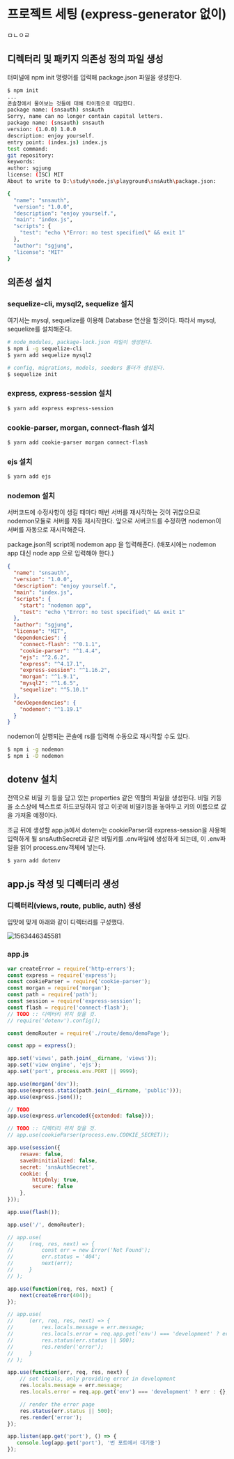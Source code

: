 # 프로젝트 세팅 (express-generator 없이)

  ㅁㄴㅇㄹ

## 디렉터리 및 패키지 의존성 정의 파일 생성

터미널에 npm init 명령어를 입력해 package.json 파일을 생성한다.

```bash
$ npm init
...
콘솔창에서 물어보는 것들에 대해 타이핑으로 대답한다.
package name: (snsauth) snsAuth
Sorry, name can no longer contain capital letters.
package name: (snsauth) snsauth
version: (1.0.0) 1.0.0
description: enjoy yourself.
entry point: (index.js) index.js
test command:
git repository:
keywords:
author: sgjung
license: (ISC) MIT
About to write to D:\study\node.js\playground\snsAuth\package.json:

{
  "name": "snsauth",
  "version": "1.0.0",
  "description": "enjoy yourself.",
  "main": "index.js",
  "scripts": {
    "test": "echo \"Error: no test specified\" && exit 1"
  },
  "author": "sgjung",
  "license": "MIT"
}

```



## 의존성 설치

### sequelize-cli, mysql2, sequelize 설치

여기서는 mysql, sequelize를 이용해 Database 연산을 할것이다. 따라서 mysql, sequelize를 설치해준다.  

```bash
# node_modules, package-lock.json 파일이 생성된다.
$ npm i -g sequelize-cli
$ yarn add sequelize mysql2

# config, migrations, models, seeders 폴더가 생성된다.
$ sequelize init
```

  

### express, express-session 설치

```bash
$ yarn add express express-session
```

### cookie-parser, morgan, connect-flash 설치

```bash
$ yarn add cookie-parser morgan connect-flash
```

### ejs 설치

```bash
$ yarn add ejs
```

### nodemon 설치

서버코드에 수정사항이 생길 때마다 매번 서버를 재시작하는 것이 귀찮으므로 nodemon모듈로 서버를 자동 재시작한다. 앞으로 서버코드를 수정하면 nodemon이 서버를 자동으로 재시작해준다.  

  

package.json의 script에 nodemon app 을 입력해준다. (배포시에는 nodemon app 대신 node app 으로 입력해야 한다.)  

```json
{
  "name": "snsauth",
  "version": "1.0.0",
  "description": "enjoy yourself.",
  "main": "index.js",
  "scripts": {
    "start": "nodemon app",
    "test": "echo \"Error: no test specified\" && exit 1"
  },
  "author": "sgjung",
  "license": "MIT",
  "dependencies": {
    "connect-flash": "^0.1.1",
    "cookie-parser": "^1.4.4",
    "ejs": "^2.6.2",
    "express": "^4.17.1",
    "express-session": "^1.16.2",
    "morgan": "^1.9.1",
    "mysql2": "^1.6.5",
    "sequelize": "^5.10.1"
  },
  "devDependencies": {
    "nodemon": "^1.19.1"
  }
}

```


nodemon이 실행되는 콘솔에 rs를 입력해 수동으로 재시작할 수도 있다.

```bash
$ npm i -g nodemon
$ npm i -D nodemon
```

  

## dotenv 설치

전역으로 비밀 키 등을 담고 있는 properties 같은 역할의 파일을 생성한다. 비밀 키등을 소스상에 텍스트로 하드코딩하지 않고 이곳에 비밀키등을 놓아두고 키의 이름으로 값을 가져올 예정이다.  

조금 뒤에 생성할 app.js에서 dotenv는 cookieParser와 express-session을 사용해 입력하게 될 snsAuthSecret과 같은 비밀키를 .env파일에 생성하게 되는데, 이 .env파일을 읽어 process.env객체에 넣는다.  

```bash
$ yarn add dotenv
```



## app.js 작성 및 디렉터리 생성

### 디렉터리(views, route, public, auth) 생성

입맛에 맞게 아래와 같이 디렉터리를 구성했다.

![1563446345581](./img/1_node_setting/1.png)

### app.js

```javascript
var createError = require('http-errors');
const express = require('express');
const cookieParser = require('cookie-parser');
const morgan = require('morgan');
const path = require('path');
const session = require('express-session');
const flash = require('connect-flash');
// TODO :: 디렉터리 위치 찾을 것.
// require('dotenv').config();

const demoRouter = require('./route/demo/demoPage');

const app = express();

app.set('views', path.join(__dirname, 'views'));
app.set('view engine', 'ejs');
app.set('port', process.env.PORT || 9999);

app.use(morgan('dev'));
app.use(express.static(path.join(__dirname, 'public')));
app.use(express.json());

// TODO
app.use(express.urlencoded({extended: false}));

// TODO :: 디렉터리 위치 찾을 것.
// app.use(cookieParser(process.env.COOKIE_SECRET));

app.use(session({
    resave: false,
    saveUninitialized: false,
    secret: 'snsAuthSecret',
    cookie: {
        httpOnly: true,
        secure: false
    },
}));

app.use(flash());

app.use('/', demoRouter);

// app.use(
//     (req, res, next) => {
//         const err = new Error('Not Found');
//         err.status = '404';
//         next(err);
//     }
// );

app.use(function(req, res, next) {
    next(createError(404));
});

// app.use(
//     (err, req, res, next) => {
//         res.locals.message = err.message;
//         res.locals.error = req.app.get('env') === 'development' ? err : {};
//         res.status(err.status || 500);
//         res.render('error');
//     }
// );

app.use(function(err, req, res, next) {
    // set locals, only providing error in development
    res.locals.message = err.message;
    res.locals.error = req.app.get('env') === 'development' ? err : {};

    // render the error page
    res.status(err.status || 500);
    res.render('error');
});

app.listen(app.get('port'), () => {
   console.log(app.get('port'), '번 포트에서 대기중')
});
```





 